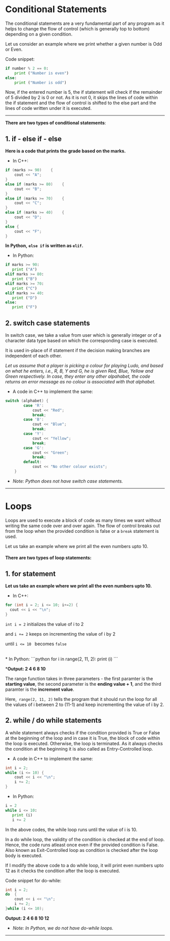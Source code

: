 # Conditional Statements

The conditional statements are a very fundamental part of any program as it helps to change the flow of control (which is generally top to bottom) depending on a given condition. 

Let us consider an example where we print whether a given number is Odd or Even.

Code snippet:
```python
if number % 2 == 0:
	print ("Number is even")
else:
	print ("Number is odd")
```

Now, if the entered number is 5, the if statement will check if the remainder of 5 divided by 2 is 0 or not. As it is not 0, it skips the lines of code within the if statement and the flow of control is shifted to the else part and the lines of code written under it is executed.
<br>

------------


**There are two types of conditional statements**:
## 1. if - else if - else
 **Here is a code that prints the grade based on the marks.**


* In C++:
```cpp
if (marks >= 90)    {
    cout << "A";
}
else if (marks >= 80)    {
    cout << "B";
}
else if (marks >= 70)    {
    cout << "C";
}
else if (marks >= 40)    {
    cout << "D";
}
else {
    cout << "F";
} 
```
 **In Python,** **`else if` is written as `elif`.**
 

* In Python:
 ```python
if marks >= 90:
	print ("A")
elif marks >= 80:
	print ("B")
elif marks >= 70:
	print ("C")
elif marks >= 40:
	print ("D")
else:
	print ("F")
```



## 2. switch case statements

In switch case, we take a value from user which is generally integer or of a character data type based on which the corresponding case is executed.

It is used in-place of if statement if the decision making branches are independent of each other.

*Let us assume that a player is picking a colour for playing Ludo, and based on what he enters, i.e., R, B, Y and G, he is given Red, Blue, Yellow and Green respectively. In case, they enter any other alpahabet, the code returns an error message as no colour is associated with that alphabet.*

* A code in C++ to implement the same:

```cpp
switch (alphabet) {
        case 'R':
            cout << "Red";
            break;
        case 'B':
            cout << "Blue";
            break;
        case 'Y':
            cout << "Yellow";
            break;
        case 'G':
            cout << "Green";
            break;
        default:
            cout << "No other colour exists";
    }
```
* *Note: Python does not have switch case statements.*

------------


# Loops

Loops are used to execute a block of code as many times we want without writing the same code over and over again. The flow of control breaks out from the loop when the provided condition is false or a `break` statement is used.

Let us take an example where we print all the even numbers upto 10.


#### **There are two types of loop statements**:
## 1. for statement
**Let us take an example where we print all the even numbers upto 10.**

* In C++:
```cpp
for (int i = 2; i <= 10; i+=2) {
  cout << i << "\n";
}
```
`int i = 2` initializes the value of i to 2 

and `i += 2` keeps on incrementing the value of i by 2 

until ` i <= 10  ` becomes `false`

<br>
* In Python:
 ```python
for i in range(2, 11, 2):
	print (i)
```

***Output:
2
4
6
8
10**

The range function takes in three parameters - the first paramter is the **starting value**, the second parameter is the **ending value + 1**, and the third paramter is the **increment value**.

Here,` range(2, 11, 2)` tells the program that it should run the loop for all the values of i between 2 to (11-1) and keep incrementing the value of i by 2.



## 2. while / do while statements

A while statement always checks if the condition provided is True or False at the beginning of the loop and in case it is True, the block of code within the loop is executed. Otherwise, the loop is terminated. As it always checks the condition at the beginning it is also called as Entry-Controlled loop.


* A code in C++ to implement the same:
```cpp
int i = 2;
while (i <= 10)	{
	cout << i << "\n";
	i += 2;
}
```
 

* In Python:
 ```python
i = 2
while i <= 10:
	print (i)
	i += 2
```

In the above codes, the while loop runs until the value of i is 10.

In a do while loop, the validity of the condition is checked at the end of loop. Hence, the code runs atleast once even if the provided condition is False. Also known as Exit-Controlled loop as condition is checked after the loop body is executed.

If I modify the above code to a do while loop, it will print even numbers upto 12 as it checks the condition after the loop is executed.

Code snippet for do-while:

```cpp
int i = 2;
do	{
	cout << i << "\n";
	i += 2;
}while (i <= 10);
```

**Output:
2
4
6
8
10
12**


* *Note: In Python, we do not have do-while loops.*
------------
